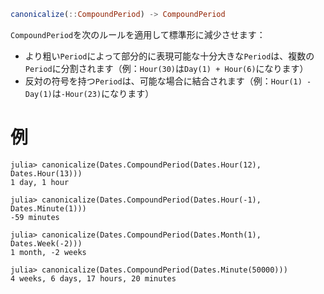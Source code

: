 ```julia
canonicalize(::CompoundPeriod) -> CompoundPeriod
```

`CompoundPeriod`を次のルールを適用して標準形に減少させます：

  * より粗い`Period`によって部分的に表現可能な十分大きな`Period`は、複数の`Period`に分割されます（例：`Hour(30)`は`Day(1) + Hour(6)`になります）
  * 反対の符号を持つ`Period`は、可能な場合に結合されます（例：`Hour(1) - Day(1)`は`-Hour(23)`になります）

# 例

```jldoctest
julia> canonicalize(Dates.CompoundPeriod(Dates.Hour(12), Dates.Hour(13)))
1 day, 1 hour

julia> canonicalize(Dates.CompoundPeriod(Dates.Hour(-1), Dates.Minute(1)))
-59 minutes

julia> canonicalize(Dates.CompoundPeriod(Dates.Month(1), Dates.Week(-2)))
1 month, -2 weeks

julia> canonicalize(Dates.CompoundPeriod(Dates.Minute(50000)))
4 weeks, 6 days, 17 hours, 20 minutes
```
